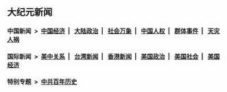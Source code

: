 ## 大纪元新闻

#### 中国新闻 &nbsp;>&nbsp; [中国经济](indexes/ncid283/README.md?01240845) &nbsp;| &nbsp; [大陆政治](indexes/ncid277/README.md?01240845) &nbsp;| &nbsp; [社会万象](indexes/ncid282/README.md?01240845) &nbsp;| &nbsp; [中国人权](indexes/ncid278/README.md?01240845) &nbsp;| &nbsp; [群体事件](indexes/ncid279/README.md?01240845) &nbsp;| &nbsp; [天灾人祸](indexes/ncid280/README.md?01240845)

#### 国际新闻 &nbsp;>&nbsp; [美中关系](indexes/nf1412576/README.md?01240845) &nbsp;| &nbsp; [台湾新闻](indexes/ncid1349361/README.md?01240845) &nbsp;| &nbsp; [香港新闻](indexes/ncid1349362/README.md?01240845) &nbsp;| &nbsp; [美国政治](indexes/ncid1078159/README.md?01240845) &nbsp;| &nbsp; [美国社会](indexes/ncid1078160/README.md?01240845) &nbsp;| &nbsp; [美国经济](indexes/ncid1078158/README.md?01240845)

#### 特别专题 &nbsp;>&nbsp; [中共百年历史](https://github.com/epoch-news/epoch-special/blob/master/README.md?01240845)  
